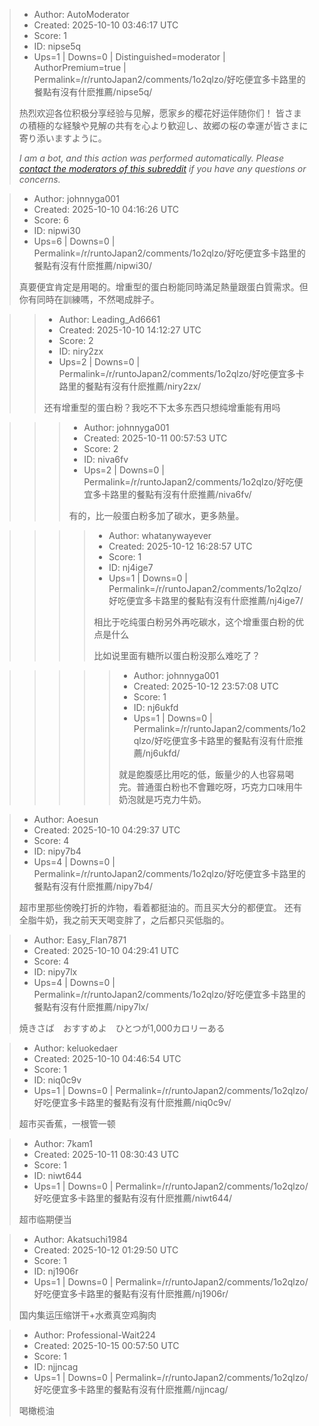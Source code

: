 > - Author: AutoModerator
> - Created: 2025-10-10 03:46:17 UTC
> - Score: 1
> - ID: nipse5q
> - Ups=1 | Downs=0 | Distinguished=moderator | AuthorPremium=true | Permalink=/r/runtoJapan2/comments/1o2qlzo/好吃便宜多卡路里的餐點有沒有什麽推薦/nipse5q/
>
> 热烈欢迎各位积极分享经验与见解，愿家乡的樱花好运伴随你们！
> 皆さまの積極的な経験や見解の共有を心より歓迎し、故郷の桜の幸運が皆さまに寄り添いますように。
> 
> *I am a bot, and this action was performed automatically. Please [contact the moderators of this subreddit](/message/compose/?to=/r/runtoJapan2) if you have any questions or concerns.*

> - Author: johnnyga001
> - Created: 2025-10-10 04:16:26 UTC
> - Score: 6
> - ID: nipwi30
> - Ups=6 | Downs=0 | Permalink=/r/runtoJapan2/comments/1o2qlzo/好吃便宜多卡路里的餐點有沒有什麽推薦/nipwi30/
>
> 真要便宜肯定是用喝的。增重型的蛋白粉能同時滿足熱量跟蛋白質需求。但你有同時在訓練嗎，不然喝成胖子。

>> - Author: Leading_Ad6661
>> - Created: 2025-10-10 14:12:27 UTC
>> - Score: 2
>> - ID: niry2zx
>> - Ups=2 | Downs=0 | Permalink=/r/runtoJapan2/comments/1o2qlzo/好吃便宜多卡路里的餐點有沒有什麽推薦/niry2zx/
>>
>> 还有增重型的蛋白粉？我吃不下太多东西只想纯增重能有用吗

>>> - Author: johnnyga001
>>> - Created: 2025-10-11 00:57:53 UTC
>>> - Score: 2
>>> - ID: niva6fv
>>> - Ups=2 | Downs=0 | Permalink=/r/runtoJapan2/comments/1o2qlzo/好吃便宜多卡路里的餐點有沒有什麽推薦/niva6fv/
>>>
>>> 有的，比一般蛋白粉多加了碳水，更多熱量。

>>>> - Author: whatanywayever
>>>> - Created: 2025-10-12 16:28:57 UTC
>>>> - Score: 1
>>>> - ID: nj4ige7
>>>> - Ups=1 | Downs=0 | Permalink=/r/runtoJapan2/comments/1o2qlzo/好吃便宜多卡路里的餐點有沒有什麽推薦/nj4ige7/
>>>>
>>>> 相比于吃纯蛋白粉另外再吃碳水，这个增重蛋白粉的优点是什么
>>>> 
>>>> 比如说里面有糖所以蛋白粉没那么难吃了？

>>>>> - Author: johnnyga001
>>>>> - Created: 2025-10-12 23:57:08 UTC
>>>>> - Score: 1
>>>>> - ID: nj6ukfd
>>>>> - Ups=1 | Downs=0 | Permalink=/r/runtoJapan2/comments/1o2qlzo/好吃便宜多卡路里的餐點有沒有什麽推薦/nj6ukfd/
>>>>>
>>>>> 就是飽腹感比用吃的低，飯量少的人也容易喝完。普通蛋白粉也不會難吃呀，巧克力口味用牛奶泡就是巧克力牛奶。

> - Author: Aoesun
> - Created: 2025-10-10 04:29:37 UTC
> - Score: 4
> - ID: nipy7b4
> - Ups=4 | Downs=0 | Permalink=/r/runtoJapan2/comments/1o2qlzo/好吃便宜多卡路里的餐點有沒有什麽推薦/nipy7b4/
>
> 超市里那些傍晚打折的炸物，看着都挺油的。而且买大分的都便宜。
> 还有全脂牛奶，我之前天天喝变胖了，之后都只买低脂的。

> - Author: Easy_Flan7871
> - Created: 2025-10-10 04:29:41 UTC
> - Score: 4
> - ID: nipy7lx
> - Ups=4 | Downs=0 | Permalink=/r/runtoJapan2/comments/1o2qlzo/好吃便宜多卡路里的餐點有沒有什麽推薦/nipy7lx/
>
> 焼きさば　おすすめよ　ひとつが1,000カロリーある

> - Author: keluokedaer
> - Created: 2025-10-10 04:46:54 UTC
> - Score: 1
> - ID: niq0c9v
> - Ups=1 | Downs=0 | Permalink=/r/runtoJapan2/comments/1o2qlzo/好吃便宜多卡路里的餐點有沒有什麽推薦/niq0c9v/
>
> 超市买香蕉，一根管一顿

> - Author: 7kam1
> - Created: 2025-10-11 08:30:43 UTC
> - Score: 1
> - ID: niwt644
> - Ups=1 | Downs=0 | Permalink=/r/runtoJapan2/comments/1o2qlzo/好吃便宜多卡路里的餐點有沒有什麽推薦/niwt644/
>
> 超市临期便当

> - Author: Akatsuchi1984
> - Created: 2025-10-12 01:29:50 UTC
> - Score: 1
> - ID: nj1906r
> - Ups=1 | Downs=0 | Permalink=/r/runtoJapan2/comments/1o2qlzo/好吃便宜多卡路里的餐點有沒有什麽推薦/nj1906r/
>
> 国内集运压缩饼干+水煮真空鸡胸肉

> - Author: Professional-Wait224
> - Created: 2025-10-15 00:57:50 UTC
> - Score: 1
> - ID: njjncag
> - Ups=1 | Downs=0 | Permalink=/r/runtoJapan2/comments/1o2qlzo/好吃便宜多卡路里的餐點有沒有什麽推薦/njjncag/
>
> 喝橄榄油
